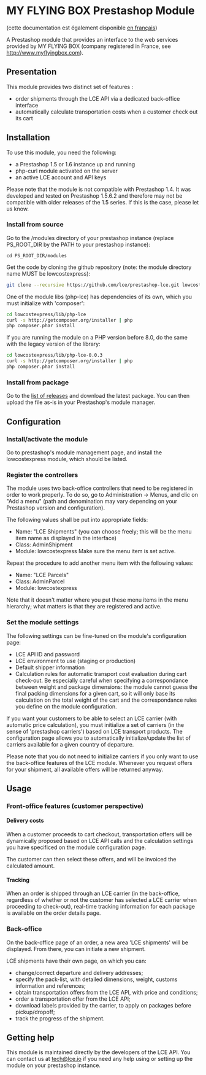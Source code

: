 MY FLYING BOX Prestashop Module
==============

(cette documentation est également disponible [en français](README-fr.md))

A Prestashop module that provides an interface to the web services provided by MY FLYING BOX (company registered in France, see http://www.myflyingbox.com).


## Presentation

This module provides two distinct set of features :
- order shipments through the LCE API via a dedicated back-office interface
- automatically calculate transportation costs when a customer check out its cart


## Installation

To use this module, you need the following:
- a Prestashop 1.5 or 1.6 instance up and running
- php-curl module activated on the server
- an active LCE account and API keys

Please note that the module is not compatible with Prestashop 1.4.
It was developed and tested on Prestashop 1.5.6.2 and therefore may not be compatible with older releases of the 1.5 series. If this is the case, please let us know.

### Install from source

Go to the /modules directory of your prestashop instance (replace PS_ROOT_DIR by the PATH to your prestashop instance):
```
cd PS_ROOT_DIR/modules
```

Get the code by cloning the github repository (note: the module directory name MUST be lowcostexpress):

```bash
git clone --recursive https://github.com/lce/prestashop-lce.git lowcostexpress
```

One of the module libs (php-lce) has dependencies of its own, which you must initialize with 'composer':

```bash
cd lowcostexpress/lib/php-lce
curl -s http://getcomposer.org/installer | php
php composer.phar install
```

If you are running the module on a PHP version before 8.0, do the same with the legacy version of the library:

```bash
cd lowcostexpress/lib/php-lce-0.0.3
curl -s http://getcomposer.org/installer | php
php composer.phar install
```


### Install from package

Go to the [list of releases](https://github.com/lce/prestashop-lce/releases) and download the latest package.
You can then upload the file as-is in your Prestashop's module manager.

## Configuration


### Install/activate the module

Go to prestashop's module management page, and install the lowcostexpress module, which should be listed.

### Register the controllers

The module uses two back-office controllers that need to be registered in order to work properly.
To do so, go to Administration -> Menus, and clic on "Add a menu" (path and denomination may vary depending on your Prestashop version and configuration).

The following values shall be put into appropriate fields:
- Name: "LCE Shipments" (you can choose freely; this will be the menu item name as displayed in the interface)
- Class: AdminShipment
- Module: lowcostexpress
Make sure the menu item is set active.

Repeat the procedure to add another menu item with the following values:
- Name: "LCE Parcels"
- Class: AdminParcel
- Module: lowcostexpress

Note that it doesn't matter where you put these menu items in the menu hierarchy; what matters is that they are registered and active.

### Set the module settings

The following settings can be fine-tuned on the module's configuration page:
* LCE API ID and password
* LCE environment to use (staging or production)
* Default shipper information
* Calculation rules for automatic transport cost evaluation during cart check-out. Be especially careful when specifying a correspondance between weight and package dimensions: the module cannot guess the final packing dimensions for a given cart, so it will only base its calculation on the total weight of the cart and the correspondance rules you define on the module configuration.

If you want your customers to be able to select an LCE carrier (with automatic price calculation), you must initialize a set of carriers (in the sense of 'prestashop carriers') based on LCE transport products.
The configuration page allows you to automatically initialize/update the list of carriers available for a given country of departure.

Please note that you do not need to initialize carriers if you only want to use the back-office features of the LCE module. Whenever you request offers for your shipment, all available offers will be returned anyway.

## Usage

### Front-office features (customer perspective)

#### Delivery costs

When a customer proceeds to cart checkout, transportation offers will be dynamically proposed based on LCE API calls and the calculation settings you have specificed on the module configuration page.

The customer can then select these offers, and will be invoiced the calculated amount.

#### Tracking

When an order is shipped through an LCE carrier (in the back-office, regardless of whether or not the customer has selected a LCE carrier when proceeding to check-out), real-time tracking information for each package is available on the order details page.

### Back-office

On the back-office page of an order, a new area 'LCE shipments' will be displayed. From there, you can initiate a new shipment.

LCE shipments have their own page, on which you can:
* change/correct departure and delivery addresses;
* specify the pack-list, with detailed dimensions, weight, customs information and references;
* obtain transportation offers from the LCE API, with price and conditions;
* order a transportation offer from the LCE API;
* download labels provided by the carrier, to apply on packages before pickup/dropoff;
* track the progress of the shipment.

## Getting help

This module is maintained directly by the developers of the LCE API. You can contact us at tech@lce.io if you need any help using or setting up the module on your prestashop instance.
